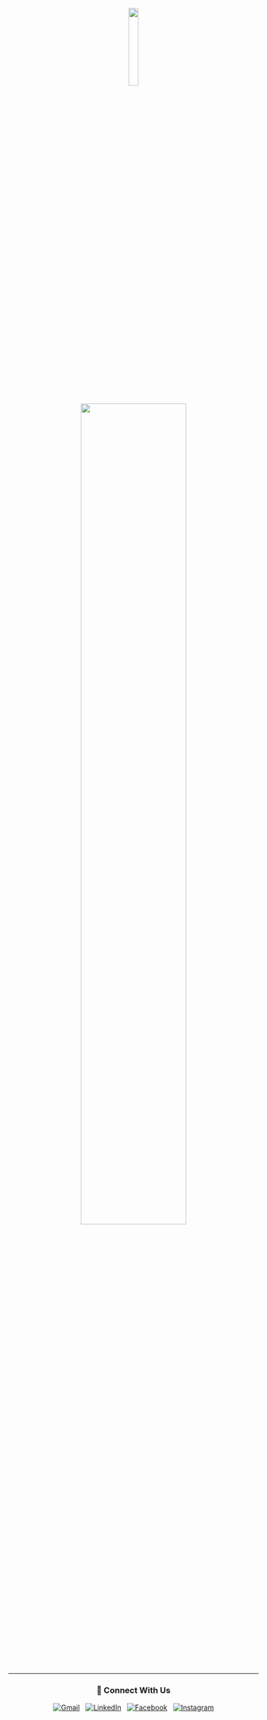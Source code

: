 <p align="center"><img width="20%" src = "https://github.com/GDSC-CRCE/.github/blob/main/profile/gdsc-logo.gif"></p>
<p align="center"><img width ="65%" src="https://github.com/GDSC-CRCE/.github/blob/main/profile/GDSCCRCE.png"></p>

<div align="center">
  <hr>
  
<h3> 🔗 Connect With Us</h3>
<a href="mailto:crcegdsc@gmail.com"><img alt="Gmail" src="https://img.shields.io/badge/Gmail-EA4335.svg?style=for-the-badge&logo=Gmail&logoColor=white"/></a> &nbsp;
<a href="https://www.linkedin.com/company/gdsc-crce/"><img alt="LinkedIn" src="https://img.shields.io/badge/LinkedIn-0A66C2.svg?style=for-the-badge&logo=LinkedIn&logoColor=white"/></a> &nbsp;
<a href="https://www.facebook.com/GDSC-CRCE-106132032220513" target="_blank"><img alt="Facebook" src="https://img.shields.io/badge/Facebook-1877F2.svg?style=for-the-badge&logo=Facebook&logoColor=white" /></a> &nbsp;
<a href="https://instagram.com/gdscvit" target="_blank"><img alt="Instagram" src="https://img.shields.io/badge/instagram-%FF69B4.svg?&style=for-the-badge&logo=instagram&logoColor=white&color=cd486b" /></a>
</div>

